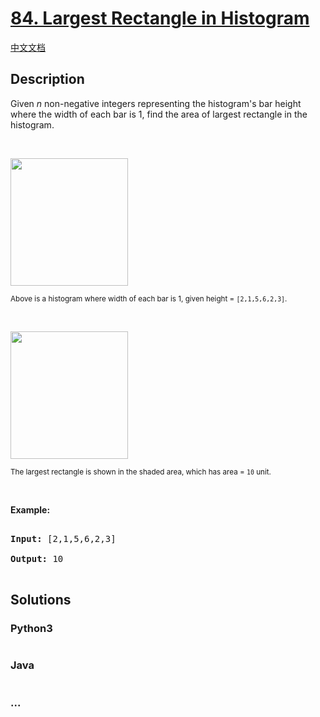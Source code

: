 # [84. Largest Rectangle in Histogram](https://leetcode.com/problems/largest-rectangle-in-histogram)

[中文文档](/solution/0000-0099/0084.Largest%20Rectangle%20in%20Histogram/README.md)

## Description
<p>Given <em>n</em> non-negative integers representing the histogram&#39;s bar height where the width of each bar is 1, find the area of largest rectangle in the histogram.</p>



<p>&nbsp;</p>



<p><img src="https://assets.leetcode.com/uploads/2018/10/12/histogram.png" style="width: 188px; height: 204px;" /><br />

<small>Above is a histogram where width of each bar is 1, given height = <code>[2,1,5,6,2,3]</code>.</small></p>



<p>&nbsp;</p>



<p><img src="https://assets.leetcode.com/uploads/2018/10/12/histogram_area.png" style="width: 188px; height: 204px;" /><br />

<small>The largest rectangle is shown in the shaded area, which has area = <code>10</code> unit.</small></p>



<p>&nbsp;</p>



<p><strong>Example:</strong></p>



<pre>

<strong>Input:</strong> [2,1,5,6,2,3]

<strong>Output:</strong> 10

</pre>




## Solutions


<!-- tabs:start -->

### **Python3**

```python

```

### **Java**

```java

```

### **...**
```

```

<!-- tabs:end -->